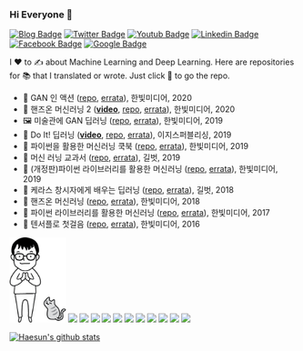 ### Hi Everyone 👋

[![Blog Badge](https://img.shields.io/badge/-Blog-21759B?style=flat-square&logo=Wordpress&logoColor=white&link=https://tensorflow.blog/)](https://tensorflow.blog/)
[![Twitter Badge](https://img.shields.io/badge/-Twitter-1DA1F2?style=flat-square&logo=Twitter&logoColor=white&link=https://twitter.com/hsunpark)](https://twitter.com/hsunpark)
[![Youtub Badge](https://img.shields.io/badge/-Youtube-ff0000?style=flat-square&logo=Youtube&logoColor=white&link=https://www.youtube.com/c/HaesunPark_ML/)](https://www.youtube.com/c/HaesunPark_ML/)
[![Linkedin Badge](https://img.shields.io/badge/-LinkedIn-0077b5?style=flat-square&logo=Linkedin&logoColor=white&link=https://www.linkedin.com/in/haesunpark/)](https://www.linkedin.com/in/haesunpark/) 
[![Facebook Badge](https://img.shields.io/badge/-Facebook-1877f2?style=flat-square&logo=Facebook&logoColor=white&link=https://www.facebook.com/haesunrpark)](https://www.facebook.com/haesunrpark)
[![Google Badge](https://img.shields.io/badge/-GDE-4285F4?style=flat-square&logo=Google&logoColor=white&link=https://developers.google.com/community/experts/directory/profile/profile-haesun_park)](https://developers.google.com/community/experts/directory/profile/profile-haesun_park)


I :heart: to :writing_hand: about Machine Learning and Deep Learning. Here are repositories for :books: that I translated or wrote. Just click :orange_book: to go the repo.


* :dress: GAN 인 액션 ([repo](https://github.com/rickiepark/gans-in-action), [errata](https://tensorflow.blog/gan-in-action/)), 한빛미디어, 2020
* :lizard: 핸즈온 머신러닝 2 (**[video](https://www.youtube.com/playlist?list=PLJN246lAkhQjX3LOdLVnfdFaCbGouEBeb)**, [repo](https://github.com/rickiepark/handson-ml2), [errata](https://tensorflow.blog/handson-ml2/)), 한빛미디어, 2020
* :framed_picture: 미술관에 GAN 딥러닝 ([repo](https://github.com/rickiepark/GDL_code), [errata](https://tensorflow.blog/gdl/)), 한빛미디어, 2019
* :muscle: Do It! 딥러닝 (**[video](https://bit.ly/do-it-dl-video)**, [repo](https://github.com/rickiepark/do-it-dl), [errata](https://tensorflow.blog/do-it-dl/)), 이지스퍼블리싱, 2019
* :parrot: 파이썬을 활용한 머신러닝 쿡북 ([repo](https://github.com/rickiepark/machine-learning-with-python-cookbook), [errata](https://tensorflow.blog/ml-cookbook/)), 한빛미디어, 2019
* :robot: 머신 러닝 교과서 ([repo](https://github.com/rickiepark/python-machine-learning-book-2nd-edition), [errata](https://tensorflow.blog/%EB%A8%B8%EC%8B%A0%EB%9F%AC%EB%8B%9D-%EA%B5%90%EA%B3%BC%EC%84%9C/)), 길벗, 2019
* :dragon: (개정판)파이썬 라이브러리를 활용한 머신러닝 ([repo](https://github.com/rickiepark/introduction_to_ml_with_python), [errata](https://tensorflow.blog/%EA%B0%9C%EC%A0%95%ED%8C%90-%ED%8C%8C%EC%9D%B4%EC%8D%AC-%EB%9D%BC%EC%9D%B4%EB%B8%8C%EB%9F%AC%EB%A6%AC%EB%A5%BC-%ED%99%9C%EC%9A%A9%ED%95%9C-%EB%A8%B8%EC%8B%A0%EB%9F%AC%EB%8B%9D/)), 한빛미디어, 2019
* :unicorn: 케라스 창시자에게 배우는 딥러닝 ([repo](https://github.com/rickiepark/deep-learning-with-python-notebooks), [errata](https://tensorflow.blog/%EC%BC%80%EB%9D%BC%EC%8A%A4-%EC%B0%BD%EC%8B%9C%EC%9E%90%EC%97%90%EA%B2%8C-%EB%B0%B0%EC%9A%B0%EB%8A%94-%EB%94%A5%EB%9F%AC%EB%8B%9D/)), 길벗, 2018
* :lizard: 핸즈온 머신러닝 ([repo](https://github.com/rickiepark/handson-ml), [errata](https://tensorflow.blog/%ED%95%B8%EC%A6%88%EC%98%A8-%EB%A8%B8%EC%8B%A0%EB%9F%AC%EB%8B%9D/)), 한빛미디어, 2018
* :dragon: 파이썬 라이브러리를 활용한 머신러닝 ([repo](https://github.com/rickiepark/introduction_to_ml_with_python/tree/1st_edition), [errata](https://tensorflow.blog/%ED%8C%8C%EC%9D%B4%EC%8D%AC-%EB%9D%BC%EC%9D%B4%EB%B8%8C%EB%9F%AC%EB%A6%AC%EB%A5%BC-%ED%99%9C%EC%9A%A9%ED%95%9C-%EB%A8%B8%EC%8B%A0%EB%9F%AC%EB%8B%9D/)), 한빛미디어, 2017
* :brain: 텐서플로 첫걸음 ([repo](https://github.com/rickiepark/first-steps-with-tensorflow), [errata](https://tensorflow.blog/%ED%85%90%EC%84%9C%ED%94%8C%EB%A1%9C-%EC%B2%AB%EA%B1%B8%EC%9D%8C/)), 한빛미디어, 2016


<a href="https://github.com/rickiepark/rickiepark/blob/master/haesun.png"><img src="haesun.png" height="150"></a>
<a href="https://github.com/rickiepark/gans-in-action"><img src="https://i1.wp.com/hanbit.co.kr/data/books/B3137824436_l.jpg" height="150"></a>
<a href="https://github.com/rickiepark/handson-ml2"><img src="https://tensorflowkorea.files.wordpress.com/2020/04/e18492e185a2e186abe1848ce185b3e1848be185a9e186abe18486e185a5e18489e185b5e186abe18485e185a5e18482e185b5e186bc_2e18491e185a1e186ab__cover-2.png" height="150"></a>
<a href="https://github.com/rickiepark/GDL_code"><img src="https://tensorflowkorea.files.wordpress.com/2019/10/x9791162241080.jpg" height="150"></a>
<a href="https://github.com/rickiepark/do-it-dl"><img src="https://tensorflowkorea.files.wordpress.com/2019/08/x9791163031093.jpg" height="150"></a>
<a href="https://github.com/rickiepark/machine-learning-with-python-cookbook"><img src="https://tensorflowkorea.files.wordpress.com/2019/07/x9791162241950.jpg" height="150"></a>
<a href="https://github.com/rickiepark/python-machine-learning-book-2nd-edition"><img src="https://tensorflowkorea.files.wordpress.com/2019/03/x9791160507966.jpg" height="150"></a>
<a href="https://github.com/rickiepark/introduction_to_ml_with_python"><img src="https://tensorflowkorea.files.wordpress.com/2019/03/x9791162241646.jpg" height="150"></a>
<a href="https://github.com/rickiepark/deep-learning-with-python-notebooks"><img src="https://tensorflowkorea.files.wordpress.com/2018/10/keras_dl_b.jpg" height="150"></a>
<a href="https://github.com/rickiepark/handson-ml"><img src="https://tensorflowkorea.files.wordpress.com/2018/04/b9267655530_l.jpg" height="150"></a>
<a href="https://github.com/rickiepark/introduction_to_ml_with_python/tree/1st_edition"><img src="https://tensorflowkorea.files.wordpress.com/2017/06/b6119391002_l.jpg" height="150"></a>
<a href="https://github.com/rickiepark/first-steps-with-tensorflow"><img src="https://tensorflowkorea.files.wordpress.com/2016/08/l.jpg" height="150"></a>

[![Haesun's github stats](https://github-readme-stats.vercel.app/api?username=rickiepark&count_private=true&show_icons=true&theme=ayu-mirage)](https://github.com/anuraghazra/github-readme-stats)

<!--
**rickiepark/rickiepark** is a ✨ _special_ ✨ repository because its `README.md` (this file) appears on your GitHub profile.

Here are some ideas to get you started:

- 🔭 I’m currently working on ...
- 🌱 I’m currently learning ...
- 👯 I’m looking to collaborate on ...
- 🤔 I’m looking for help with ...
- 💬 Ask me about ...
- 📫 How to reach me: ...
- 😄 Pronouns: ...
- ⚡ Fun fact: ...
-->
